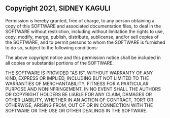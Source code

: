 ## Copyright 2021, SIDNEY KAGULI

Permission is hereby granted, free of charge, to any person obtaining a copy of this SOFTWARE and associated documentation files, to deal in the SOFTWARE without restriction, including without limitation the rights to use, copy, modify, merge, publish, distribute, sublicense, and/or sell copies of the SOFTWARE, and to permit persons to whom the SOFTWARE is furnished to do so, subject to the following conditions:

The above copyright notice and this permission notice shall be included in all copies or substantial portions of the SOFTWARE.

THE SOFTWARE IS PROVIDED "AS IS", WITHOUT WARRANTY OF ANY KIND, EXPRESS OR IMPLIED, INCLUDING BUT NOT LIMITED TO THE WARRANTIES OF MERCHANTABILITY, FITNESS FOR A PARTICULAR PURPOSE AND NONINFRINGEMENT. IN NO EVENT SHALL THE AUTHORS OR COPYRIGHT HOLDERS BE LIABLE FOR ANY CLAIM, DAMAGES OR OTHER LIABILITY, WHETHER IN AN ACTION OF CONTRACT, TORT OR OTHERWISE, ARISING FROM, OUT OF OR IN CONNECTION WITH THE SOFTWARE OR THE USE OR OTHER DEALINGS IN THE SOFTWARE.
